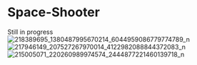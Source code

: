 # Space-Shooter
Still in progress
![218389695_1380487995670214_6044959086779774789_n](https://user-images.githubusercontent.com/54118955/126882901-a2e12ca4-8f13-4141-99a3-83c23860e78d.png)
![217946149_207527267970014_4122982088844372083_n](https://user-images.githubusercontent.com/54118955/126882905-b59e3744-4dea-4f50-b7e1-b66c849c6896.png)
![215005071_220260989974574_2444877221460139718_n](https://user-images.githubusercontent.com/54118955/126882909-050e489a-7505-4f65-ba3a-b8c8f2606c5a.png)
